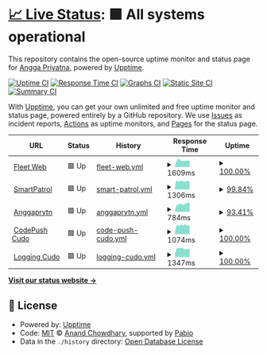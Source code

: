 # [📈 Live Status](https://demo.upptime.js.org): <!--live status--> **🟩 All systems operational**

This repository contains the open-source uptime monitor and status page for [Angga Priyatna](anggaprytn.com), powered by [Upptime](https://github.com/upptime/upptime).

[![Uptime CI](https://github.com/anggaprytn/service-uptime/workflows/Uptime%20CI/badge.svg)](https://github.com/anggaprytn/service-uptime/actions?query=workflow%3A%22Uptime+CI%22)
[![Response Time CI](https://github.com/anggaprytn/service-uptime/workflows/Response%20Time%20CI/badge.svg)](https://github.com/anggaprytn/service-uptime/actions?query=workflow%3A%22Response+Time+CI%22)
[![Graphs CI](https://github.com/anggaprytn/service-uptime/workflows/Graphs%20CI/badge.svg)](https://github.com/anggaprytn/service-uptime/actions?query=workflow%3A%22Graphs+CI%22)
[![Static Site CI](https://github.com/anggaprytn/service-uptime/workflows/Static%20Site%20CI/badge.svg)](https://github.com/anggaprytn/service-uptime/actions?query=workflow%3A%22Static+Site+CI%22)
[![Summary CI](https://github.com/anggaprytn/service-uptime/workflows/Summary%20CI/badge.svg)](https://github.com/anggaprytn/service-uptime/actions?query=workflow%3A%22Summary+CI%22)

With [Upptime](https://upptime.js.org), you can get your own unlimited and free uptime monitor and status page, powered entirely by a GitHub repository. We use [Issues](https://github.com/anggaprytn/service-uptime/issues) as incident reports, [Actions](https://github.com/anggaprytn/service-uptime/actions) as uptime monitors, and [Pages](https://demo.upptime.js.org) for the status page.

<!--start: status pages-->
<!-- This summary is generated by Upptime (https://github.com/upptime/upptime) -->
<!-- Do not edit this manually, your changes will be overwritten -->
<!-- prettier-ignore -->
| URL | Status | History | Response Time | Uptime |
| --- | ------ | ------- | ------------- | ------ |
| <img alt="" src="https://icons.duckduckgo.com/ip3/fleet.bgn.go.id.ico" height="13"> [Fleet Web](https://fleet.bgn.go.id/fe/login) | 🟩 Up | [fleet-web.yml](https://github.com/anggaprytn/service-uptime/commits/HEAD/history/fleet-web.yml) | <details><summary><img alt="Response time graph" src="./graphs/fleet-web/response-time-week.png" height="20"> 1609ms</summary><br><a href="https://anggaprytn.github.io/service-uptime/history/fleet-web"><img alt="Response time 1609" src="https://img.shields.io/endpoint?url=https%3A%2F%2Fraw.githubusercontent.com%2Fanggaprytn%2Fservice-uptime%2FHEAD%2Fapi%2Ffleet-web%2Fresponse-time.json"></a><br><a href="https://anggaprytn.github.io/service-uptime/history/fleet-web"><img alt="24-hour response time 1566" src="https://img.shields.io/endpoint?url=https%3A%2F%2Fraw.githubusercontent.com%2Fanggaprytn%2Fservice-uptime%2FHEAD%2Fapi%2Ffleet-web%2Fresponse-time-day.json"></a><br><a href="https://anggaprytn.github.io/service-uptime/history/fleet-web"><img alt="7-day response time 1609" src="https://img.shields.io/endpoint?url=https%3A%2F%2Fraw.githubusercontent.com%2Fanggaprytn%2Fservice-uptime%2FHEAD%2Fapi%2Ffleet-web%2Fresponse-time-week.json"></a><br><a href="https://anggaprytn.github.io/service-uptime/history/fleet-web"><img alt="30-day response time 1609" src="https://img.shields.io/endpoint?url=https%3A%2F%2Fraw.githubusercontent.com%2Fanggaprytn%2Fservice-uptime%2FHEAD%2Fapi%2Ffleet-web%2Fresponse-time-month.json"></a><br><a href="https://anggaprytn.github.io/service-uptime/history/fleet-web"><img alt="1-year response time 1609" src="https://img.shields.io/endpoint?url=https%3A%2F%2Fraw.githubusercontent.com%2Fanggaprytn%2Fservice-uptime%2FHEAD%2Fapi%2Ffleet-web%2Fresponse-time-year.json"></a></details> | <details><summary><a href="https://anggaprytn.github.io/service-uptime/history/fleet-web">100.00%</a></summary><a href="https://anggaprytn.github.io/service-uptime/history/fleet-web"><img alt="All-time uptime 100.00%" src="https://img.shields.io/endpoint?url=https%3A%2F%2Fraw.githubusercontent.com%2Fanggaprytn%2Fservice-uptime%2FHEAD%2Fapi%2Ffleet-web%2Fuptime.json"></a><br><a href="https://anggaprytn.github.io/service-uptime/history/fleet-web"><img alt="24-hour uptime 100.00%" src="https://img.shields.io/endpoint?url=https%3A%2F%2Fraw.githubusercontent.com%2Fanggaprytn%2Fservice-uptime%2FHEAD%2Fapi%2Ffleet-web%2Fuptime-day.json"></a><br><a href="https://anggaprytn.github.io/service-uptime/history/fleet-web"><img alt="7-day uptime 100.00%" src="https://img.shields.io/endpoint?url=https%3A%2F%2Fraw.githubusercontent.com%2Fanggaprytn%2Fservice-uptime%2FHEAD%2Fapi%2Ffleet-web%2Fuptime-week.json"></a><br><a href="https://anggaprytn.github.io/service-uptime/history/fleet-web"><img alt="30-day uptime 100.00%" src="https://img.shields.io/endpoint?url=https%3A%2F%2Fraw.githubusercontent.com%2Fanggaprytn%2Fservice-uptime%2FHEAD%2Fapi%2Ffleet-web%2Fuptime-month.json"></a><br><a href="https://anggaprytn.github.io/service-uptime/history/fleet-web"><img alt="1-year uptime 100.00%" src="https://img.shields.io/endpoint?url=https%3A%2F%2Fraw.githubusercontent.com%2Fanggaprytn%2Fservice-uptime%2FHEAD%2Fapi%2Ffleet-web%2Fuptime-year.json"></a></details>
| <img alt="" src="https://icons.duckduckgo.com/ip3/smartpatrol-dev.cudo.co.id.ico" height="13"> [SmartPatrol](https://smartpatrol-dev.cudo.co.id/) | 🟩 Up | [smart-patrol.yml](https://github.com/anggaprytn/service-uptime/commits/HEAD/history/smart-patrol.yml) | <details><summary><img alt="Response time graph" src="./graphs/smart-patrol/response-time-week.png" height="20"> 1306ms</summary><br><a href="https://anggaprytn.github.io/service-uptime/history/smart-patrol"><img alt="Response time 1505" src="https://img.shields.io/endpoint?url=https%3A%2F%2Fraw.githubusercontent.com%2Fanggaprytn%2Fservice-uptime%2FHEAD%2Fapi%2Fsmart-patrol%2Fresponse-time.json"></a><br><a href="https://anggaprytn.github.io/service-uptime/history/smart-patrol"><img alt="24-hour response time 1189" src="https://img.shields.io/endpoint?url=https%3A%2F%2Fraw.githubusercontent.com%2Fanggaprytn%2Fservice-uptime%2FHEAD%2Fapi%2Fsmart-patrol%2Fresponse-time-day.json"></a><br><a href="https://anggaprytn.github.io/service-uptime/history/smart-patrol"><img alt="7-day response time 1306" src="https://img.shields.io/endpoint?url=https%3A%2F%2Fraw.githubusercontent.com%2Fanggaprytn%2Fservice-uptime%2FHEAD%2Fapi%2Fsmart-patrol%2Fresponse-time-week.json"></a><br><a href="https://anggaprytn.github.io/service-uptime/history/smart-patrol"><img alt="30-day response time 1505" src="https://img.shields.io/endpoint?url=https%3A%2F%2Fraw.githubusercontent.com%2Fanggaprytn%2Fservice-uptime%2FHEAD%2Fapi%2Fsmart-patrol%2Fresponse-time-month.json"></a><br><a href="https://anggaprytn.github.io/service-uptime/history/smart-patrol"><img alt="1-year response time 1505" src="https://img.shields.io/endpoint?url=https%3A%2F%2Fraw.githubusercontent.com%2Fanggaprytn%2Fservice-uptime%2FHEAD%2Fapi%2Fsmart-patrol%2Fresponse-time-year.json"></a></details> | <details><summary><a href="https://anggaprytn.github.io/service-uptime/history/smart-patrol">99.84%</a></summary><a href="https://anggaprytn.github.io/service-uptime/history/smart-patrol"><img alt="All-time uptime 99.75%" src="https://img.shields.io/endpoint?url=https%3A%2F%2Fraw.githubusercontent.com%2Fanggaprytn%2Fservice-uptime%2FHEAD%2Fapi%2Fsmart-patrol%2Fuptime.json"></a><br><a href="https://anggaprytn.github.io/service-uptime/history/smart-patrol"><img alt="24-hour uptime 100.00%" src="https://img.shields.io/endpoint?url=https%3A%2F%2Fraw.githubusercontent.com%2Fanggaprytn%2Fservice-uptime%2FHEAD%2Fapi%2Fsmart-patrol%2Fuptime-day.json"></a><br><a href="https://anggaprytn.github.io/service-uptime/history/smart-patrol"><img alt="7-day uptime 99.84%" src="https://img.shields.io/endpoint?url=https%3A%2F%2Fraw.githubusercontent.com%2Fanggaprytn%2Fservice-uptime%2FHEAD%2Fapi%2Fsmart-patrol%2Fuptime-week.json"></a><br><a href="https://anggaprytn.github.io/service-uptime/history/smart-patrol"><img alt="30-day uptime 99.75%" src="https://img.shields.io/endpoint?url=https%3A%2F%2Fraw.githubusercontent.com%2Fanggaprytn%2Fservice-uptime%2FHEAD%2Fapi%2Fsmart-patrol%2Fuptime-month.json"></a><br><a href="https://anggaprytn.github.io/service-uptime/history/smart-patrol"><img alt="1-year uptime 99.75%" src="https://img.shields.io/endpoint?url=https%3A%2F%2Fraw.githubusercontent.com%2Fanggaprytn%2Fservice-uptime%2FHEAD%2Fapi%2Fsmart-patrol%2Fuptime-year.json"></a></details>
| <img alt="" src="https://icons.duckduckgo.com/ip3/anggaprytn.com.ico" height="13"> [Anggaprytn](https://anggaprytn.com) | 🟩 Up | [anggaprytn.yml](https://github.com/anggaprytn/service-uptime/commits/HEAD/history/anggaprytn.yml) | <details><summary><img alt="Response time graph" src="./graphs/anggaprytn/response-time-week.png" height="20"> 784ms</summary><br><a href="https://anggaprytn.github.io/service-uptime/history/anggaprytn"><img alt="Response time 749" src="https://img.shields.io/endpoint?url=https%3A%2F%2Fraw.githubusercontent.com%2Fanggaprytn%2Fservice-uptime%2FHEAD%2Fapi%2Fanggaprytn%2Fresponse-time.json"></a><br><a href="https://anggaprytn.github.io/service-uptime/history/anggaprytn"><img alt="24-hour response time 964" src="https://img.shields.io/endpoint?url=https%3A%2F%2Fraw.githubusercontent.com%2Fanggaprytn%2Fservice-uptime%2FHEAD%2Fapi%2Fanggaprytn%2Fresponse-time-day.json"></a><br><a href="https://anggaprytn.github.io/service-uptime/history/anggaprytn"><img alt="7-day response time 784" src="https://img.shields.io/endpoint?url=https%3A%2F%2Fraw.githubusercontent.com%2Fanggaprytn%2Fservice-uptime%2FHEAD%2Fapi%2Fanggaprytn%2Fresponse-time-week.json"></a><br><a href="https://anggaprytn.github.io/service-uptime/history/anggaprytn"><img alt="30-day response time 749" src="https://img.shields.io/endpoint?url=https%3A%2F%2Fraw.githubusercontent.com%2Fanggaprytn%2Fservice-uptime%2FHEAD%2Fapi%2Fanggaprytn%2Fresponse-time-month.json"></a><br><a href="https://anggaprytn.github.io/service-uptime/history/anggaprytn"><img alt="1-year response time 749" src="https://img.shields.io/endpoint?url=https%3A%2F%2Fraw.githubusercontent.com%2Fanggaprytn%2Fservice-uptime%2FHEAD%2Fapi%2Fanggaprytn%2Fresponse-time-year.json"></a></details> | <details><summary><a href="https://anggaprytn.github.io/service-uptime/history/anggaprytn">93.41%</a></summary><a href="https://anggaprytn.github.io/service-uptime/history/anggaprytn"><img alt="All-time uptime 97.36%" src="https://img.shields.io/endpoint?url=https%3A%2F%2Fraw.githubusercontent.com%2Fanggaprytn%2Fservice-uptime%2FHEAD%2Fapi%2Fanggaprytn%2Fuptime.json"></a><br><a href="https://anggaprytn.github.io/service-uptime/history/anggaprytn"><img alt="24-hour uptime 100.00%" src="https://img.shields.io/endpoint?url=https%3A%2F%2Fraw.githubusercontent.com%2Fanggaprytn%2Fservice-uptime%2FHEAD%2Fapi%2Fanggaprytn%2Fuptime-day.json"></a><br><a href="https://anggaprytn.github.io/service-uptime/history/anggaprytn"><img alt="7-day uptime 93.41%" src="https://img.shields.io/endpoint?url=https%3A%2F%2Fraw.githubusercontent.com%2Fanggaprytn%2Fservice-uptime%2FHEAD%2Fapi%2Fanggaprytn%2Fuptime-week.json"></a><br><a href="https://anggaprytn.github.io/service-uptime/history/anggaprytn"><img alt="30-day uptime 97.36%" src="https://img.shields.io/endpoint?url=https%3A%2F%2Fraw.githubusercontent.com%2Fanggaprytn%2Fservice-uptime%2FHEAD%2Fapi%2Fanggaprytn%2Fuptime-month.json"></a><br><a href="https://anggaprytn.github.io/service-uptime/history/anggaprytn"><img alt="1-year uptime 97.36%" src="https://img.shields.io/endpoint?url=https%3A%2F%2Fraw.githubusercontent.com%2Fanggaprytn%2Fservice-uptime%2FHEAD%2Fapi%2Fanggaprytn%2Fuptime-year.json"></a></details>
| <img alt="" src="https://icons.duckduckgo.com/ip3/codepush.cudo.co.id.ico" height="13"> [CodePush Cudo](https://codepush.cudo.co.id/) | 🟩 Up | [code-push-cudo.yml](https://github.com/anggaprytn/service-uptime/commits/HEAD/history/code-push-cudo.yml) | <details><summary><img alt="Response time graph" src="./graphs/code-push-cudo/response-time-week.png" height="20"> 1074ms</summary><br><a href="https://anggaprytn.github.io/service-uptime/history/code-push-cudo"><img alt="Response time 1938" src="https://img.shields.io/endpoint?url=https%3A%2F%2Fraw.githubusercontent.com%2Fanggaprytn%2Fservice-uptime%2FHEAD%2Fapi%2Fcode-push-cudo%2Fresponse-time.json"></a><br><a href="https://anggaprytn.github.io/service-uptime/history/code-push-cudo"><img alt="24-hour response time 1095" src="https://img.shields.io/endpoint?url=https%3A%2F%2Fraw.githubusercontent.com%2Fanggaprytn%2Fservice-uptime%2FHEAD%2Fapi%2Fcode-push-cudo%2Fresponse-time-day.json"></a><br><a href="https://anggaprytn.github.io/service-uptime/history/code-push-cudo"><img alt="7-day response time 1074" src="https://img.shields.io/endpoint?url=https%3A%2F%2Fraw.githubusercontent.com%2Fanggaprytn%2Fservice-uptime%2FHEAD%2Fapi%2Fcode-push-cudo%2Fresponse-time-week.json"></a><br><a href="https://anggaprytn.github.io/service-uptime/history/code-push-cudo"><img alt="30-day response time 1938" src="https://img.shields.io/endpoint?url=https%3A%2F%2Fraw.githubusercontent.com%2Fanggaprytn%2Fservice-uptime%2FHEAD%2Fapi%2Fcode-push-cudo%2Fresponse-time-month.json"></a><br><a href="https://anggaprytn.github.io/service-uptime/history/code-push-cudo"><img alt="1-year response time 1938" src="https://img.shields.io/endpoint?url=https%3A%2F%2Fraw.githubusercontent.com%2Fanggaprytn%2Fservice-uptime%2FHEAD%2Fapi%2Fcode-push-cudo%2Fresponse-time-year.json"></a></details> | <details><summary><a href="https://anggaprytn.github.io/service-uptime/history/code-push-cudo">100.00%</a></summary><a href="https://anggaprytn.github.io/service-uptime/history/code-push-cudo"><img alt="All-time uptime 99.85%" src="https://img.shields.io/endpoint?url=https%3A%2F%2Fraw.githubusercontent.com%2Fanggaprytn%2Fservice-uptime%2FHEAD%2Fapi%2Fcode-push-cudo%2Fuptime.json"></a><br><a href="https://anggaprytn.github.io/service-uptime/history/code-push-cudo"><img alt="24-hour uptime 100.00%" src="https://img.shields.io/endpoint?url=https%3A%2F%2Fraw.githubusercontent.com%2Fanggaprytn%2Fservice-uptime%2FHEAD%2Fapi%2Fcode-push-cudo%2Fuptime-day.json"></a><br><a href="https://anggaprytn.github.io/service-uptime/history/code-push-cudo"><img alt="7-day uptime 100.00%" src="https://img.shields.io/endpoint?url=https%3A%2F%2Fraw.githubusercontent.com%2Fanggaprytn%2Fservice-uptime%2FHEAD%2Fapi%2Fcode-push-cudo%2Fuptime-week.json"></a><br><a href="https://anggaprytn.github.io/service-uptime/history/code-push-cudo"><img alt="30-day uptime 99.85%" src="https://img.shields.io/endpoint?url=https%3A%2F%2Fraw.githubusercontent.com%2Fanggaprytn%2Fservice-uptime%2FHEAD%2Fapi%2Fcode-push-cudo%2Fuptime-month.json"></a><br><a href="https://anggaprytn.github.io/service-uptime/history/code-push-cudo"><img alt="1-year uptime 99.85%" src="https://img.shields.io/endpoint?url=https%3A%2F%2Fraw.githubusercontent.com%2Fanggaprytn%2Fservice-uptime%2FHEAD%2Fapi%2Fcode-push-cudo%2Fuptime-year.json"></a></details>
| <img alt="" src="https://icons.duckduckgo.com/ip3/logging.cudo.co.id.ico" height="13"> [Logging Cudo](https://logging.cudo.co.id/login) | 🟩 Up | [logging-cudo.yml](https://github.com/anggaprytn/service-uptime/commits/HEAD/history/logging-cudo.yml) | <details><summary><img alt="Response time graph" src="./graphs/logging-cudo/response-time-week.png" height="20"> 1347ms</summary><br><a href="https://anggaprytn.github.io/service-uptime/history/logging-cudo"><img alt="Response time 1437" src="https://img.shields.io/endpoint?url=https%3A%2F%2Fraw.githubusercontent.com%2Fanggaprytn%2Fservice-uptime%2FHEAD%2Fapi%2Flogging-cudo%2Fresponse-time.json"></a><br><a href="https://anggaprytn.github.io/service-uptime/history/logging-cudo"><img alt="24-hour response time 1313" src="https://img.shields.io/endpoint?url=https%3A%2F%2Fraw.githubusercontent.com%2Fanggaprytn%2Fservice-uptime%2FHEAD%2Fapi%2Flogging-cudo%2Fresponse-time-day.json"></a><br><a href="https://anggaprytn.github.io/service-uptime/history/logging-cudo"><img alt="7-day response time 1347" src="https://img.shields.io/endpoint?url=https%3A%2F%2Fraw.githubusercontent.com%2Fanggaprytn%2Fservice-uptime%2FHEAD%2Fapi%2Flogging-cudo%2Fresponse-time-week.json"></a><br><a href="https://anggaprytn.github.io/service-uptime/history/logging-cudo"><img alt="30-day response time 1437" src="https://img.shields.io/endpoint?url=https%3A%2F%2Fraw.githubusercontent.com%2Fanggaprytn%2Fservice-uptime%2FHEAD%2Fapi%2Flogging-cudo%2Fresponse-time-month.json"></a><br><a href="https://anggaprytn.github.io/service-uptime/history/logging-cudo"><img alt="1-year response time 1437" src="https://img.shields.io/endpoint?url=https%3A%2F%2Fraw.githubusercontent.com%2Fanggaprytn%2Fservice-uptime%2FHEAD%2Fapi%2Flogging-cudo%2Fresponse-time-year.json"></a></details> | <details><summary><a href="https://anggaprytn.github.io/service-uptime/history/logging-cudo">100.00%</a></summary><a href="https://anggaprytn.github.io/service-uptime/history/logging-cudo"><img alt="All-time uptime 99.91%" src="https://img.shields.io/endpoint?url=https%3A%2F%2Fraw.githubusercontent.com%2Fanggaprytn%2Fservice-uptime%2FHEAD%2Fapi%2Flogging-cudo%2Fuptime.json"></a><br><a href="https://anggaprytn.github.io/service-uptime/history/logging-cudo"><img alt="24-hour uptime 100.00%" src="https://img.shields.io/endpoint?url=https%3A%2F%2Fraw.githubusercontent.com%2Fanggaprytn%2Fservice-uptime%2FHEAD%2Fapi%2Flogging-cudo%2Fuptime-day.json"></a><br><a href="https://anggaprytn.github.io/service-uptime/history/logging-cudo"><img alt="7-day uptime 100.00%" src="https://img.shields.io/endpoint?url=https%3A%2F%2Fraw.githubusercontent.com%2Fanggaprytn%2Fservice-uptime%2FHEAD%2Fapi%2Flogging-cudo%2Fuptime-week.json"></a><br><a href="https://anggaprytn.github.io/service-uptime/history/logging-cudo"><img alt="30-day uptime 99.91%" src="https://img.shields.io/endpoint?url=https%3A%2F%2Fraw.githubusercontent.com%2Fanggaprytn%2Fservice-uptime%2FHEAD%2Fapi%2Flogging-cudo%2Fuptime-month.json"></a><br><a href="https://anggaprytn.github.io/service-uptime/history/logging-cudo"><img alt="1-year uptime 99.91%" src="https://img.shields.io/endpoint?url=https%3A%2F%2Fraw.githubusercontent.com%2Fanggaprytn%2Fservice-uptime%2FHEAD%2Fapi%2Flogging-cudo%2Fuptime-year.json"></a></details>

<!--end: status pages-->

[**Visit our status website →**](https://demo.upptime.js.org)

## 📄 License

- Powered by: [Upptime](https://github.com/upptime/upptime)
- Code: [MIT](./LICENSE) © [Anand Chowdhary](https://anandchowdhary.com), supported by [Pabio](https://pabio.com)
- Data in the `./history` directory: [Open Database License](https://opendatacommons.org/licenses/odbl/1-0/)
